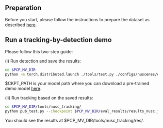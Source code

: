 ## Preparation
Before you start, please follow the instructions to prepare the dataset as described [here](https://github.com/Nicholasli1995/PCP-MV/blob/master/docs/DATASET.md). 

## Run a tracking-by-detection demo
Please follow this two-step guide:

(i) Run detection and save the results:
```bash
cd $PCP_MV_DIR
python -m torch.distributed.launch ./tools/test.py ./configs/nuscenes/det/transfusion/secfpn/camera+lidar/swint_v0p075/convfuser.yaml $CKPT_PATH --eval bbox --out ./eval_results/nuscenes_demo.pkl
```
$CKPT_PATH is your model path where you can download a pre-trained demo model [here](https://drive.google.com/file/d/1N8PEmQtHjaSf12b4XD_XA8zf-7iVKazb/view?usp=sharing).

(ii) Run tracking based on the saved results:
 
```bash
cd $PCP_MV_DIR/tools/nusc_tracking/
python pub_test.py --checkpoint $PCP_MV_DIR/eval_results/results_nusc.json
```
You should see the results at $PCP_MV_DIR/tools/nusc_tracking/res/.